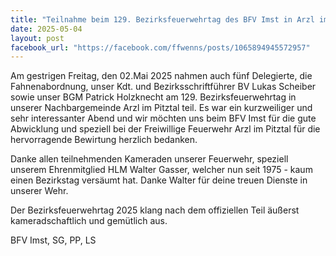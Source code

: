 ```yaml
---
title: "Teilnahme beim 129. Bezirksfeuerwehrtag des BFV Imst in Arzl im Pitztal"
date: 2025-05-04
layout: post
facebook_url: "https://facebook.com/ffwenns/posts/1065894945572957"
---
```


Am gestrigen Freitag, den 02.Mai 2025 nahmen auch fünf Delegierte, die Fahnenabordnung, unser Kdt. und Bezirksschriftführer BV Lukas Scheiber sowie unser BGM Patrick Holzknecht am 129. Bezirksfeuerwehrtag in unserer Nachbargemeinde Arzl im Pitztal teil. Es war ein kurzweiliger und sehr interessanter Abend und wir möchten uns beim BFV Imst für die gute Abwicklung und speziell bei der Freiwillige Feuerwehr Arzl im Pitztal für die hervorragende Bewirtung herzlich bedanken. 

Danke allen teilnehmenden Kameraden unserer Feuerwehr, speziell unserem Ehrenmitglied HLM Walter Gasser, welcher nun seit 1975 - kaum einen Bezirkstag versäumt hat. Danke Walter für deine treuen Dienste in unserer Wehr.

Der Bezirksfeuerwehrtag 2025 klang nach dem offiziellen Teil äußerst kameradschaftlich und gemütlich aus.

 BFV Imst, SG, PP, LS